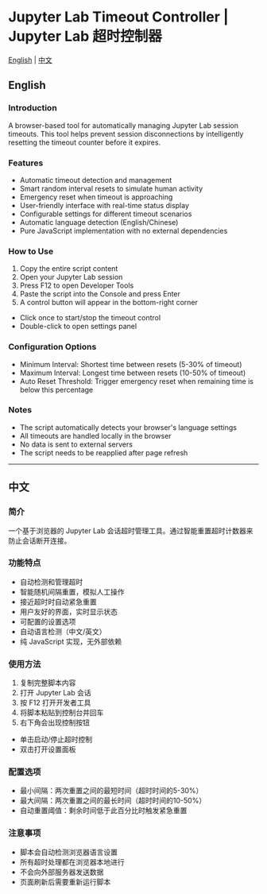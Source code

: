 # Jupyter Lab Timeout Controller | Jupyter Lab 超时控制器

[English](#english) | [中文](#中文)

## English

### Introduction
A browser-based tool for automatically managing Jupyter Lab session timeouts. This tool helps prevent session disconnections by intelligently resetting the timeout counter before it expires.

### Features
- Automatic timeout detection and management
- Smart random interval resets to simulate human activity
- Emergency reset when timeout is approaching
- User-friendly interface with real-time status display
- Configurable settings for different timeout scenarios
- Automatic language detection (English/Chinese)
- Pure JavaScript implementation with no external dependencies

### How to Use
1. Copy the entire script content
2. Open your Jupyter Lab session
3. Press F12 to open Developer Tools
4. Paste the script into the Console and press Enter
5. A control button will appear in the bottom-right corner
- Click once to start/stop the timeout control
- Double-click to open settings panel

### Configuration Options
- Minimum Interval: Shortest time between resets (5-30% of timeout)
- Maximum Interval: Longest time between resets (10-50% of timeout)
- Auto Reset Threshold: Trigger emergency reset when remaining time is below this percentage

### Notes
- The script automatically detects your browser's language settings
- All timeouts are handled locally in the browser
- No data is sent to external servers
- The script needs to be reapplied after page refresh

---

## 中文

### 简介
一个基于浏览器的 Jupyter Lab 会话超时管理工具。通过智能重置超时计数器来防止会话断开连接。

### 功能特点
- 自动检测和管理超时
- 智能随机间隔重置，模拟人工操作
- 接近超时时自动紧急重置
- 用户友好的界面，实时显示状态
- 可配置的设置选项
- 自动语言检测（中文/英文）
- 纯 JavaScript 实现，无外部依赖

### 使用方法
1. 复制完整脚本内容
2. 打开 Jupyter Lab 会话
3. 按 F12 打开开发者工具
4. 将脚本粘贴到控制台并回车
5. 右下角会出现控制按钮
- 单击启动/停止超时控制
- 双击打开设置面板

### 配置选项
- 最小间隔：两次重置之间的最短时间（超时时间的5-30%）
- 最大间隔：两次重置之间的最长时间（超时时间的10-50%）
- 自动重置阈值：剩余时间低于此百分比时触发紧急重置

### 注意事项
- 脚本会自动检测浏览器语言设置
- 所有超时处理都在浏览器本地进行
- 不会向外部服务器发送数据
- 页面刷新后需要重新运行脚本
